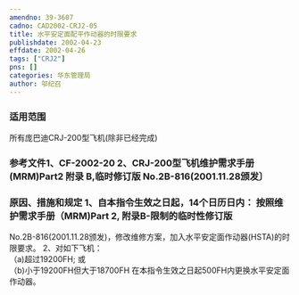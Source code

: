 ```yaml
---
amendno: 39-3607  
cadno: CAD2002-CRJ2-05  
title: 水平安定面配平作动器的时限要求  
publishdate: 2002-04-23  
effdate: 2002-04-26  
tags: ["CRJ2"]  
pns: []  
categories: 华东管理局  
author: 邬纪召  
---
```

  
### 适用范围  
所有庞巴迪CRJ-200型飞机(除非已经完成)  
  
<!--more-->  
### 参考文件1、CF-2002-20 2、CRJ-200型飞机维护需求手册(MRM)Part2 附录 B,临时修订版 No.2B-816(2001.11.28颁发〕  
  
### 原因、措施和规定 1、自本指令生效之日起，14个日历日内：     按照维护需求手册（MRM)Part 2, 附录B-限制的临时性修订版  
No.2B-816(2001.11.28颁发)，修改维修方案，加入水平安定面作动器(HSTA)的时限要求。 2、对如下飞机：  
（a)超过19200FH; 或  
（b)小于19200FH但大于18700FH 在本指令生效之日起500FH内更换水平安定面作动器。  
